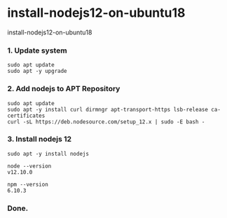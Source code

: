 # install-nodejs12-on-ubuntu18
install-nodejs12-on-ubuntu18

### 1. Update system
```
sudo apt update
sudo apt -y upgrade
```

### 2. Add nodejs to APT Repository
```
sudo apt update
sudo apt -y install curl dirmngr apt-transport-https lsb-release ca-certificates
curl -sL https://deb.nodesource.com/setup_12.x | sudo -E bash -
```
### 3. Install nodejs 12 
```
sudo apt -y install nodejs

node --version
v12.10.0

npm --version
6.10.3
```

### Done.

